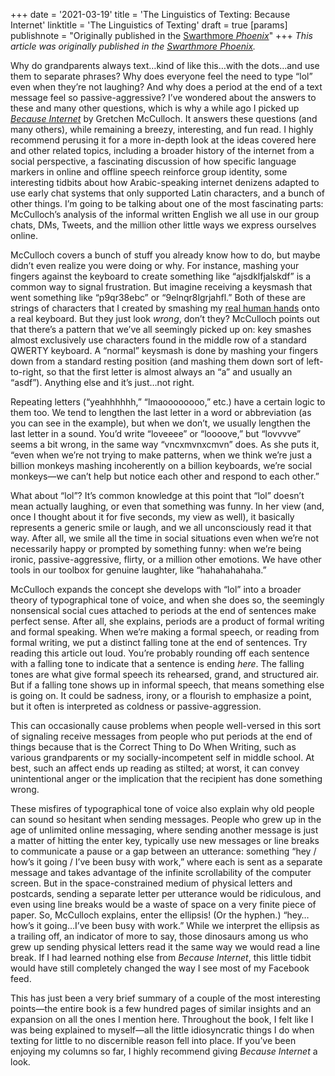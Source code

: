 +++
date = '2021-03-19'
title = 'The Linguistics of Texting: Because Internet'
linktitle = 'The Linguistics of Texting'
draft = true
[params]
publishnote = "Originally published in the [Swarthmore _Phoenix_](https://swarthmorephoenix.com/2021/03/19/spend-three-racks-on-a-new-blockchain/)"
+++
_This article was originally published in the [Swarthmore _Phoenix_](https://swarthmorephoenix.com/2021/03/19/spend-three-racks-on-a-new-blockchain/)._

Why do grandparents always text…kind of like this…with the dots…and use them to separate phrases? Why does everyone feel the need to type “lol” even when they’re not laughing? And why does a period at the end of a text message feel so passive-aggressive? I’ve wondered about the answers to these and many other questions, which is why a while ago I picked up [*Because Internet*](https://gretchenmcculloch.com/book/) by Gretchen McCulloch. <!--more--> It answers these questions (and many others), while remaining a breezy, interesting, and fun read. I highly recommend perusing it for a more in-depth look at the ideas covered here and other related topics, including a broader history of the internet from a social perspective, a fascinating discussion of how specific language markers in online and offline speech reinforce group identity, some interesting tidbits about how Arabic-speaking internet denizens adapted to use early chat systems that only supported Latin characters, and a bunch of other things. I’m going to be talking about one of the most fascinating parts: McCulloch’s analysis of the informal written English we all use in our group chats, DMs, Tweets, and the million other little ways we express ourselves online.

McCulloch covers a bunch of stuff you already know how to do, but maybe didn’t even realize you were doing or why. For instance, mashing your fingers against the keyboard to create something like “ajsdklfjalskdf” is a common way to signal frustration. But imagine receiving a keysmash that went something like “p9qr38ebc” or “9elnqr8lgrjahfl.” Both of these are strings of characters that I created by smashing my [real human hands](https://xkcd.com/1530/) onto a real keyboard. But they just look *wrong*, don’t they? McCulloch points out that there’s a pattern that we’ve all seemingly picked up on: key smashes almost exclusively use characters found in the middle row of a standard QWERTY keyboard. A “normal” keysmash is done by mashing your fingers down from a standard resting position (and mashing them down sort of left-to-right, so that the first letter is almost always an “a” and usually an “asdf”). Anything else and it’s just…not right. 

Repeating letters (“yeahhhhhh,” “lmaoooooooo,” etc.) have a certain logic to them too. We tend to lengthen the last letter in a word or abbreviation (as you can see in the example), but when we don’t, we usually lengthen the last letter in a sound. You’d write “loveeee” or “loooove,” but “lovvvve” seems a bit wrong, in the same way “vncxmvnxcmvn” does. As she puts it, “even when we’re not trying to make patterns, when we think we’re just a billion monkeys mashing incoherently on a billion keyboards, we’re social monkeys—we can’t help but notice each other and respond to each other.” 

What about “lol”? It’s common knowledge at this point that “lol” doesn’t mean actually laughing, or even that something was funny. In her view (and, once I thought about it for five seconds, my view as well), it basically represents a generic smile or laugh, and we all unconsciously read it that way. After all, we smile all the time in social situations even when we’re not necessarily happy or prompted by something funny: when we’re being ironic, passive-aggressive, flirty, or a million other emotions. We have other tools in our toolbox for genuine laughter, like “hahahahahaha.” 

McCulloch expands the concept she develops with “lol” into a broader theory of typographical tone of voice, and when she does so, the seemingly nonsensical social cues attached to periods at the end of sentences make perfect sense. After all, she explains, periods are a product of formal writing and formal speaking. When we’re making a formal speech, or reading from formal writing, we put a distinct falling tone at the end of sentences. Try reading this article out loud. You’re probably rounding off each sentence with a falling tone to indicate that a sentence is ending *here*. The falling tones are what give formal speech its rehearsed, grand, and structured air. But if a falling tone shows up in informal speech, that means something else is going on. It could be sadness, irony, or a flourish to emphasize a point, but it often is interpreted as coldness or passive-aggression.

This can occasionally cause problems when people well-versed in this sort of signaling receive messages from people who put periods at the end of things because that is the Correct Thing to Do When Writing, such as various grandparents or my socially-incompetent self in middle school. At best, such an affect ends up reading as stilted; at worst, it can convey unintentional anger or the implication that the recipient has done something wrong.

These misfires of typographical tone of voice also explain why old people can sound so hesitant when sending messages. People who grew up in the age of unlimited online messaging, where sending another message is just a matter of hitting the enter key, typically use new messages or line breaks to communicate a pause or a gap between an utterance: something “hey / how’s it going / I’ve been busy with work,” where each is sent as a separate message and takes advantage of the infinite scrollability of the computer screen. But in the space-constrained medium of physical letters and postcards, sending a separate letter per utterance would be ridiculous, and even using line breaks would be a waste of space on a very finite piece of paper. So, McCulloch explains, enter the ellipsis! (Or the hyphen.) “hey…how’s it going…I’ve been busy with work.” While we interpret the ellipsis as a trailing off, an indicator of more to say, those dinosaurs among us who grew up sending physical letters read it the same way we would read a line break. If I had learned nothing else from *Because Internet*, this little tidbit would have still completely changed the way I see most of my Facebook feed.

This has just been a very brief summary of a couple of the most interesting points—the entire book is a few hundred pages of similar insights and an expansion on all the ones I mention here. Throughout the book, I felt like I was being explained to myself—all the little idiosyncratic things I do when texting for little to no discernible reason fell into place. If you’ve been enjoying my columns so far, I highly recommend giving *Because Internet* a look.
